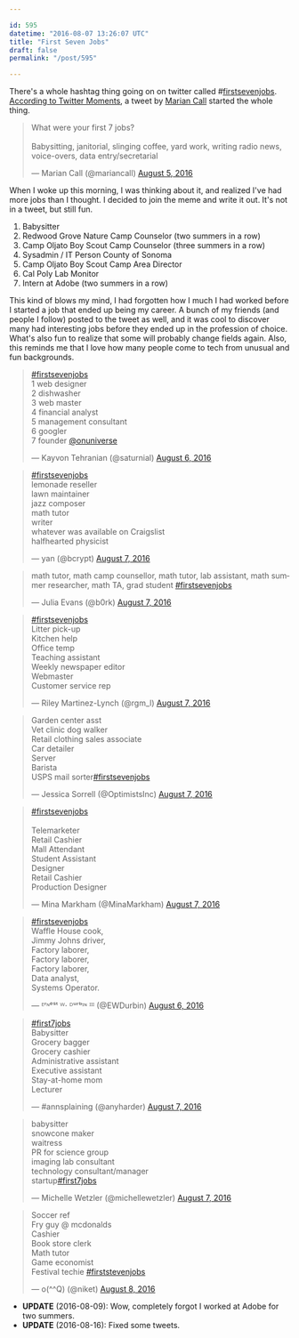 ```yaml
---

id: 595
datetime: "2016-08-07 13:26:07 UTC"
title: "First Seven Jobs"
draft: false
permalink: "/post/595"

---
```


There's a whole hashtag thing going on on twitter called #[firstsevenjobs](https://twitter.com/search?q=%!f(MISSING)irstsevenjobs&src=tyah). [According to Twitter Moments](https://twitter.com/i/moments/762017894775390208), a tweet by [Marian Call](https://en.wikipedia.org/wiki/Marian_Call) started the whole thing.

<blockquote class="twitter-tweet" data-lang="en"><p lang="en" dir="ltr">What were your first 7 jobs? <br><br>Babysitting, janitorial, slinging coffee, yard work, writing radio news, voice-overs, data entry/secretarial</p>&mdash; Marian Call (@mariancall) <a href="https://twitter.com/mariancall/status/761366330511544320">August 5, 2016</a></blockquote>

When I woke up this morning, I was thinking about it, and realized I've had more jobs than I thought. I decided to join the meme and write it out. It's not in a tweet, but still fun.

 1. Babysitter
 2. Redwood Grove Nature Camp Counselor (two summers in a row)
 3. Camp Oljato Boy Scout Camp Counselor (three summers in a row)
 4. Sysadmin / IT Person County of Sonoma
 5. Camp Oljato Boy Scout Camp Area Director
 6. Cal Poly Lab Monitor
 7. Intern at Adobe (two summers in a row)

This kind of blows my mind, I had forgotten how I much I had worked before I started a job that ended up being my career. A bunch of my friends (and people I follow) posted to the tweet as well, and it was cool to discover many had interesting jobs before they ended up in the profession of choice. What's also fun to realize that some will probably change fields again. Also, this reminds me that I love how many people come to tech from unusual and fun backgrounds.

<blockquote class="twitter-tweet" data-lang="en"><p lang="en" dir="ltr"><a href="https://twitter.com/hashtag/firstsevenjobs?src=hash">#firstsevenjobs</a> <br>1 web designer<br>2 dishwasher<br>3 web master<br>4 financial analyst<br>5 management consultant<br>6 googler<br>7 founder <a href="https://twitter.com/onuniverse">@onuniverse</a></p>&mdash; Kayvon Tehranian (@saturnial) <a href="https://twitter.com/saturnial/status/762012857118683136">August 6, 2016</a></blockquote>

<blockquote class="twitter-tweet" data-lang="en"><p lang="en" dir="ltr"><a href="https://twitter.com/hashtag/firstsevenjobs?src=hash">#firstsevenjobs</a><br>lemonade reseller<br>lawn maintainer<br>jazz composer<br>math tutor<br>writer<br>whatever was available on Craigslist<br>halfhearted physicist</p>&mdash; yan (@bcrypt) <a href="https://twitter.com/bcrypt/status/762149553038503937">August 7, 2016</a></blockquote>

<blockquote class="twitter-tweet" data-lang="en"><p lang="en" dir="ltr">math tutor, math camp counsellor, math tutor, lab assistant, math summer researcher, math TA, grad student <a href="https://twitter.com/hashtag/firstsevenjobs?src=hash">#firstsevenjobs</a></p>&mdash; Julia Evans (@b0rk) <a href="https://twitter.com/b0rk/status/762136202778664961">August 7, 2016</a></blockquote>

<blockquote class="twitter-tweet" data-lang="en"><p lang="en" dir="ltr"><a href="https://twitter.com/hashtag/firstsevenjobs?src=hash">#firstsevenjobs</a> <br>Litter pick-up<br>Kitchen help<br>Office temp<br>Teaching assistant<br>Weekly newspaper editor<br>Webmaster<br>Customer service rep</p>&mdash; Riley Martinez-Lynch (@rgm_l) <a href="https://twitter.com/rgm_l/status/762100774876815360">August 7, 2016</a></blockquote>

<blockquote class="twitter-tweet" data-lang="en"><p lang="en" dir="ltr">Garden center asst<br>Vet clinic dog walker<br>Retail clothing sales associate<br>Car detailer<br>Server<br>Barista<br>USPS mail sorter<a href="https://twitter.com/hashtag/firstsevenjobs?src=hash">#firstsevenjobs</a></p>&mdash; Jessica Sorrell (@OptimistsInc) <a href="https://twitter.com/OptimistsInc/status/762094206743707648">August 7, 2016</a></blockquote>

<blockquote class="twitter-tweet" data-lang="en"><p lang="fr" dir="ltr"><a href="https://twitter.com/hashtag/firstsevenjobs?src=hash">#firstsevenjobs</a> <br><br>Telemarketer<br>Retail Cashier<br>Mall Attendant<br>Student Assistant<br>Designer<br>Retail Cashier<br>Production Designer</p>&mdash; Mina Markham (@MinaMarkham) <a href="https://twitter.com/MinaMarkham/status/762096657064423424">August 7, 2016</a></blockquote>

<blockquote class="twitter-tweet" data-lang="en"><p lang="en" dir="ltr"><a href="https://twitter.com/hashtag/firstsevenjobs?src=hash">#firstsevenjobs</a><br>Waffle House cook,<br>Jimmy Johns driver,<br>Factory laborer,<br>Factory laborer,<br>Factory laborer,<br>Data analyst,<br>Systems Operator.</p>&mdash; ᴱʳᶰᵉˢᵗ ᵂ⋅ ᴰᵘʳᵇᶦᶰ ᴵᴵᴵ (@EWDurbin) <a href="https://twitter.com/EWDurbin/status/762040030743371776">August 6, 2016</a></blockquote>

<blockquote class="twitter-tweet" data-lang="en"><p lang="en" dir="ltr"><a href="https://twitter.com/hashtag/first7jobs?src=hash">#first7jobs</a><br>Babysitter<br>Grocery bagger<br>Grocery cashier<br>Administrative assistant<br>Executive assistant<br>Stay-at-home mom<br>Lecturer</p>&mdash; #annsplaining (@anyharder) <a href="https://twitter.com/anyharder/status/762094470842097665">August 7, 2016</a></blockquote>

<blockquote class="twitter-tweet" data-lang="en"><p lang="en" dir="ltr">babysitter<br>snowcone maker<br>waitress<br>PR for science group<br>imaging lab consultant<br>technology consultant/manager<br>startup<a href="https://twitter.com/hashtag/first7jobs?src=hash">#first7jobs</a></p>&mdash; Michelle Wetzler (@michellewetzler) <a href="https://twitter.com/michellewetzler/status/762135611402616832">August 7, 2016</a></blockquote>

<blockquote class="twitter-tweet" data-lang="en"><p lang="en" dir="ltr">Soccer ref<br>Fry guy @ mcdonalds<br>Cashier <br>Book store clerk<br>Math tutor <br>Game economist <br>Festival techie <a href="https://twitter.com/hashtag/firststevenjobs?src=hash">#firststevenjobs</a></p>&mdash; o(^^Q) (@niket) <a href="https://twitter.com/niket/status/762523518323924992">August 8, 2016</a></blockquote>

<script async src="//platform.twitter.com/widgets.js" charset="utf-8"></script>

 - **UPDATE** (2016-08-09): Wow, completely forgot I worked at Adobe for two summers.
 - **UPDATE** (2016-08-16): Fixed some tweets.

